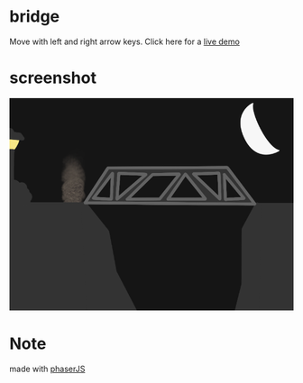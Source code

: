 # bridge

Move with left and right arrow keys. Click here for a [live demo](https://strawstack.github.com/InteractiveArt/bridge)

# screenshot
![](./screenshot.png)

# Note
made with [phaserJS](http://phaser.io/)
